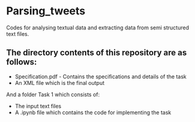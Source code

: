 # Parsing_tweets
Codes for analysing textual data and extracting data from semi structured text files.


## The directory contents of this repository are as follows:

*  Specification.pdf    - Contains the specifications and details of the task
*  An XML file which is the final output

And a folder Task 1 which consists of:

* The input text files
* A .ipynb file which contains the code for implementing the task
